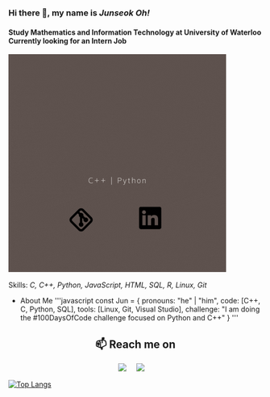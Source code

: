 ### Hi there 👋, my name is *Junseok Oh!*
#### **Study Mathematics and Information Technology at University of Waterloo** </br> **Currently looking for an Intern Job**
![I am 4th year student in Waterloo](https://github.com/eDi9root/eDi9root/blob/main/header.gif)


Skills: *C, C++, Python, JavaScript, HTML, SQL, R, Linux, Git*

- About Me
'''javascript
const Jun = {
  pronouns: "he" | "him",
  code: [C++, C, Python, SQL],
  tools: [Linux, Git, Visual Studio],
 challenge: "I am doing the #100DaysOfCode challenge focused on Python and C++"
}
'''

<h2  align="center">📫 Reach me on</h2>
<p align="center">
  <a target="_blank"href="https://www.linkedin.com/in/junseok-oh//"><img src="https://img.shields.io/badge/linkedin-%230077B5.svg?&style=for-the-badge&logo=linkedin&logoColor=white" /></a>&nbsp;&nbsp;&nbsp;&nbsp;
  <a href="mailto:ojs3771o@gmail.com?subject=Hello,%20From%20Github"><img src="https://img.shields.io/badge/gmail-%23D14836.svg?&style=for-the-badge&logo=gmail&logoColor=white" /></a>&nbsp;&nbsp;&nbsp;&nbsp;
</p>

[![Top Langs](https://github-readme-stats.vercel.app/api/top-langs/?username=eDi9root)](https://github.com/anuraghazra/github-readme-stats)
